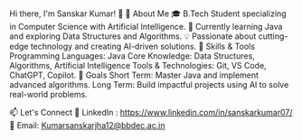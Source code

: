 Hi there, I'm Sanskar Kumar! 👋
🚀 About Me
🎓 B.Tech Student specializing in Computer Science with Artificial Intelligence.
🌱 Currently learning Java and exploring Data Structures and Algorithms.
💡 Passionate about cutting-edge technology and creating AI-driven solutions.
🔧 Skills & Tools
Programming Languages: Java
Core Knowledge: Data Structures, Algorithms, Artificial Intelligence
Tools & Technologies: Git, VS Code, ChatGPT, Copilot.
🌟 Goals
Short Term: Master Java and implement advanced algorithms.
Long Term: Build impactful projects using AI to solve real-world problems.


📫 Let's Connect
💼 LinkedIn : https://www.linkedin.com/in/sanskarkumar07/
📧 Email: Kumarsanskarjha12@bbdec.ac.in
